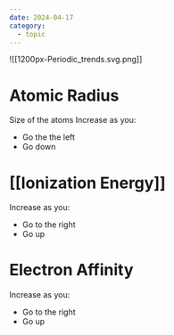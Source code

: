 ```yaml
---
date: 2024-04-17
category:
  - topic
---
```

![[1200px-Periodic_trends.svg.png]]
# Atomic Radius
Size of the atoms
Increase as you:
- Go the the left
- Go down
# [[Ionization Energy]]
Increase as you:
- Go to the right
- Go up
# Electron Affinity
Increase as you:
- Go to the right
- Go up
